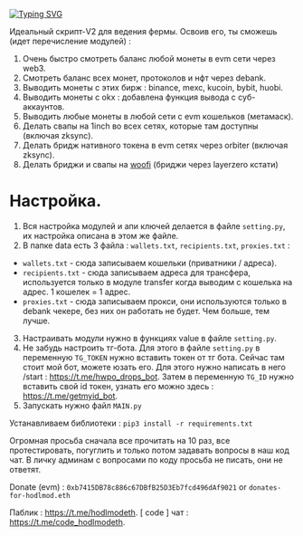 [![Typing SVG](https://readme-typing-svg.herokuapp.com?color=%2336BCF7&lines=All-in-one+V2)](https://git.io/typing-svg)

Идеальный скрипт-V2 для ведения фермы. Освоив его, ты сможешь (идет перечисление модулей) :
1. Очень быстро смотреть баланс любой монеты в evm сети через web3.
2. Смотреть баланс всех монет, протоколов и нфт через debank.
3. Выводить монеты с этих бирж : binance, mexc, kucoin, bybit, huobi.
4. Выводить монеты с okx : добавлена функция вывода с суб-аккаунтов.
5. Выводить любые монеты в любой сети с evm кошельков (метамаск).
6. Делать свапы на 1inch во всех сетях, которые там доступны (включая zksync).
7. Делать бридж нативного токена в evm сетях через orbiter (включая zksync).
8. Делать бриджи и свапы на [woofi](https://fi.woo.org/) (бриджи через layerzero кстати)

# Настройка.

1. Вся настройка модулей и апи ключей делается в файле `setting.py`, их настройка описана в этом же файле. 
2.  В папке data есть 3 файла : `wallets.txt`, `recipients.txt`, `proxies.txt` :
- `wallets.txt` - сюда записываем кошельки (приватники / адреса).
- `recipients.txt` - сюда записываем адреса для трансфера, используется только в модуле transfer когда выводим с кошелька на адрес. 1 кошелек = 1 адрес.
- `proxies.txt` - сюда записываем прокси, они используются только в debank чекере, без них он работать не будет. Чем больше, тем лучше.
3. Настраивать модули нужно в функциях value в файле `setting.py`.
4. Не забудь настроить тг-бота. Для этого в файле `setting.py` в переменную `TG_TOKEN` нужно вставить токен от тг бота. Сейчас там стоит мой бот, можете юзать его. Для этого нужно написать в него /start : https://t.me/hwpo_drops_bot. Затем в переменную `TG_ID` нужно вставить свой id токен, узнать его можно здесь : https://t.me/getmyid_bot.
5. Запускать нужно файл `MAIN.py`

Устанавливаем библиотеки : `pip3 install -r requirements.txt`

Огромная просьба сначала все прочитать на 10 раз, все протестировать, погуглить и только потом задавать вопросы в наш код чат. В личку админам с вопросами по коду просьба не писать, они не ответят.

Donate (evm) : `0xb7415DB78c886c67DBfB25D3Eb7fcd496dAf9021` or `donates-for-hodlmod.eth`

Паблик : https://t.me/hodlmodeth. [ code ] чат : https://t.me/code_hodlmodeth.
